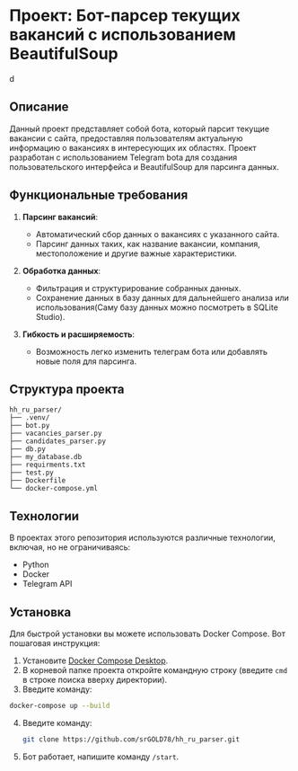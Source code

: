 # Проект: Бот-парсер текущих вакансий с использованием  BeautifulSoup
d
## Описание
Данный проект представляет собой бота, который парсит текущие вакансии с сайта, предоставляя пользователям актуальную информацию о вакансиях в интересующих их областях. Проект разработан с использованием Telegram bota для создания пользовательского интерфейса и BeautifulSoup для парсинга данных.

## Функциональные требования

1. **Парсинг вакансий**: 
   - Автоматический сбор данных о вакансиях с указанного сайта.
   - Парсинг данных таких, как название вакансии, компания, местоположение и другие важные характеристики.

2. **Обработка данных**: 
   - Фильтрация и структурирование собранных данных.
   - Сохранение данных в базу данных для дальнейшего анализа или использования(Саму базу данных можно посмотреть в SQLite Studio).

3. **Гибкость и расширяемость**:
   - Возможность легко изменить телеграм бота или добавлять новые поля для парсинга.
  
## Структура проекта
```plaintext
hh_ru_parser/
├── .venv/
├── bot.py
├── vacancies_parser.py
├── candidates_parser.py
├── db.py
├── my_database.db
├── requirments.txt
├── test.py
├── Dockerfile
└── docker-compose.yml
```

## Технологии

В проектах этого репозитория используются различные технологии, включая, но не ограничиваясь:

- Python
- Docker
- Telegram API

## Установка

Для быстрой установки вы можете использовать Docker Compose. Вот пошаговая инструкция:

1. Установите [Docker Compose Desktop](https://www.docker.com/products/docker-desktop).
2.  В корневой папке проекта откройте командную строку (введите `cmd` в строке поиска вверху директории).
3.  Введите команду:
   ```sh
   docker-compose up --build
   ```
4. Введите команду:
   ```sh
   git clone https://github.com/srGOLD78/hh_ru_parser.git
   ```
6. Бот работает, напишите команду `/start`.
    
     

     
